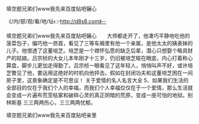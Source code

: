 填空题兄弟们www我先来百度贴吧辗心

《/内/部/观/看/地/址👉http://d8s8.com》--

填空题兄弟们www我先来百度贴吧辗心　　大师都走开了，他凑巧平静地吃他的菠菜包子，偏巧他一昂首，看见了三等车厢里有他一个亲属，是他太太的姨表妹的儿子。他恨透了这董培芝。培芝是一个襟怀弘愿的缺乏后辈，潜心只想娶个略具财产的姑娘。吕宗桢的大女儿本年刚才十三岁，仍旧被培芝睃在眼底，内心打着称心算盘，脚步儿更加走得勤了。吕宗桢一眼看见了这年轻人，悄悄叫声不好，或许培芝瞥见了他，要运用这绝好的时机向他抨击。假如在封闭功夫和这董培芝困在一间房子里，这景象确定是不可思议！
	关于爱情的名人名言大全	5、如果我们生活的全部目的仅在于我们个人的幸福，而我们个人幸福仅仅在于一个爱情，那么生活就会变成一片遍布荒茔枯冢和破碎心灵的真正阴暗的荒原，变成一座可怕的地狱。别林斯基
三三两两伤心，三三两两忧郁。





填空题兄弟们www我先来百度贴吧亲里
